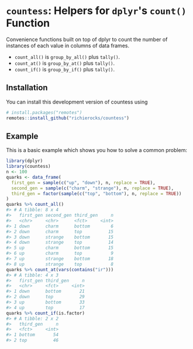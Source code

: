 
<!-- README.md is generated from README.Rmd. Please edit that file -->
`countess`: Helpers for `dplyr`'s `count()` Function
====================================================

Convenience functions built on top of dplyr to count the number of instances of each value in columns of data frames.

-   `count_all()` is `group_by_all()` plus `tally()`.
-   `count_at()` is `group_by_at()` plus `tally()`.
-   `count_if()` is `group_by_if()` plus `tally()`.

Installation
------------

You can install this development version of countess using

``` r
# install.packages("remotes")
remotes::install_github("richierocks/countess")
```

Example
-------

This is a basic example which shows you how to solve a common problem:

``` r
library(dplyr)
library(countess)
n <- 100
quarks <- data_frame(
  first_gen = sample(c("up", "down"), n, replace = TRUE),
  second_gen = sample(c("charm", "strange"), n, replace = TRUE),
  third_gen = factor(sample(c("top", "bottom"), n, replace = TRUE))
)
quarks %>% count_all()
#> # A tibble: 8 x 4
#>   first_gen second_gen third_gen     n
#>   <chr>     <chr>      <fct>     <int>
#> 1 down      charm      bottom        6
#> 2 down      charm      top          15
#> 3 down      strange    bottom       15
#> 4 down      strange    top          14
#> 5 up        charm      bottom       15
#> 6 up        charm      top           9
#> 7 up        strange    bottom       18
#> 8 up        strange    top           8
quarks %>% count_at(vars(contains("ir")))
#> # A tibble: 4 x 3
#>   first_gen third_gen     n
#>   <chr>     <fct>     <int>
#> 1 down      bottom       21
#> 2 down      top          29
#> 3 up        bottom       33
#> 4 up        top          17
quarks %>% count_if(is.factor)
#> # A tibble: 2 x 2
#>   third_gen     n
#>   <fct>     <int>
#> 1 bottom       54
#> 2 top          46
```
